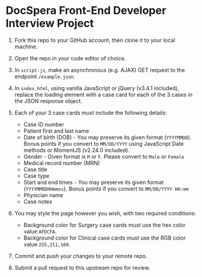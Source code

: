 # DocSpera Front-End Developer Interview Project

1. Fork this repo to your GitHub account, then clone it to your local machine.

2. Open the repo in your code editor of choice.

3. In `script.js`, make an asynchronous (e.g. AJAX) GET request to the endpoint `/example.json`.

4. In `index.html`, using vanilla JavaScript or jQuery (v3.4.1 included), replace the loading element with a case card for each of the 3 cases in the JSON response object.

5. Each of your 3 case cards must include the following details:
	- Case ID number
	- Patient first and last name
	- Date of birth (DOB) - You may preserve its given format (`YYYYMMDD`). Bonus points if you convert to `MM/DD/YYYY` using JavaScript Date methods or MomentJS (v2.24.0 included).
	- Gender - Given format is `M` or `F`. Please convert to `Male` or `Female`
	- Medical record number (MRN)
	- Case title
	- Case type
	- Start and end times - You may preserve its given format (`YYYYMMDDHHmmss`). Bonus points if you convert to `MM/DD/YYYY HH:mm`
	- Physician name
	- Case notes

6. You may style the page however you wish, with two required conditions:
	- Background color for Surgery case cards must use the hex color value `AFDCFA`.
	- Background color for Clinical case cards must use the RGB color value `255,211,169`.

7. Commit and push your changes to your remote repo.

8. Submit a pull request to this upstream repo for review.